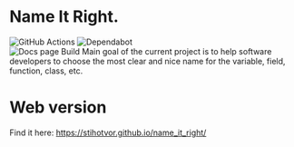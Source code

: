 # Name It Right. 
![GitHub Actions](https://img.shields.io/badge/github%20actions-%232671E5.svg?style=for-the-badge&logo=githubactions&logoColor=white) 
![Dependabot](https://img.shields.io/badge/dependabot-025E8C?style=for-the-badge&logo=dependabot&logoColor=white)  
![Docs page Build](https://github.com/Stihotvor/name_it_right/actions/workflows/ci.yml/badge.svg)
Main goal of the current project is to help software developers to choose the most clear and nice name for the variable, 
field, function, class, etc.

# Web version
Find it here: https://stihotvor.github.io/name_it_right/
